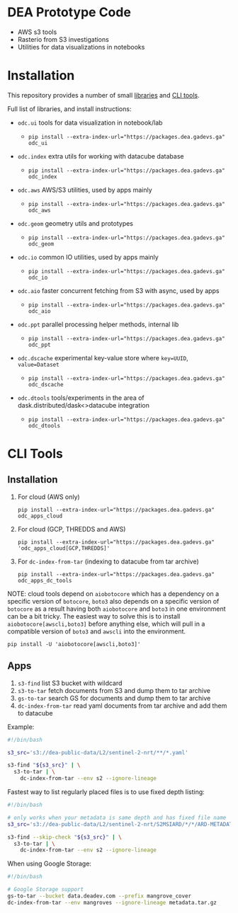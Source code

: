 DEA Prototype Code
==================

- AWS s3 tools
- Rasterio from S3 investigations
- Utilities for data visualizations in notebooks

Installation
============

This repository provides a number of small [libraries](https://github.com/opendatacube/dea-proto/tree/master/libs)
and [CLI tools](https://github.com/opendatacube/dea-proto/tree/master/apps).

Full list of libraries, and install instructions:

- `odc.ui` tools for data visualization in notebook/lab
   - `pip install --extra-index-url="https://packages.dea.gadevs.ga" odc_ui`

- `odc.index` extra utils for working with datacube database
   - `pip install --extra-index-url="https://packages.dea.gadevs.ga" odc_index`

- `odc.aws` AWS/S3 utilities, used by apps mainly
   - `pip install --extra-index-url="https://packages.dea.gadevs.ga" odc_aws`

- `odc.geom` geometry utils and prototypes
   - `pip install --extra-index-url="https://packages.dea.gadevs.ga" odc_geom`

- `odc.io` common IO utilities, used by apps mainly
   - `pip install --extra-index-url="https://packages.dea.gadevs.ga" odc_io`

- `odc.aio` faster concurrent fetching from S3 with async, used by apps
   - `pip install --extra-index-url="https://packages.dea.gadevs.ga" odc_aio`

- `odc.ppt` parallel processing helper methods, internal lib
   - `pip install --extra-index-url="https://packages.dea.gadevs.ga" odc_ppt`

- `odc.dscache` experimental key-value store where `key=UUID`, `value=Dataset`
   - `pip install --extra-index-url="https://packages.dea.gadevs.ga" odc_dscache`

- `odc.dtools` tools/experiments in the area of dask.distributed/dask<>datacube integration
   - `pip install --extra-index-url="https://packages.dea.gadevs.ga" odc_dtools`


CLI Tools
=========

Installation
------------


1. For cloud (AWS only)
   ```
   pip install --extra-index-url="https://packages.dea.gadevs.ga" odc_apps_cloud
   ```
2. For cloud (GCP, THREDDS and AWS)
   ```
   pip install --extra-index-url="https://packages.dea.gadevs.ga" 'odc_apps_cloud[GCP,THREDDS]'
   ```
2. For `dc-index-from-tar` (indexing to datacube from tar archive)
   ```
   pip install --extra-index-url="https://packages.dea.gadevs.ga" odc_apps_dc_tools
   ```

NOTE: cloud tools depend on `aiobotocore` which has a dependency on a specific
version of `botocore`, `boto3` also depends on a specific version of `botocore`
as a result having both `aiobotocore` and `boto3` in one environment can be a bit
tricky. The easiest way to solve this is to install `aiobotocore[awscli,boto3]` before
anything else, which will pull in a compatible version of `boto3` and `awscli` into the
environment.

```
pip install -U 'aiobotocore[awscli,boto3]'
```

Apps
----

1. `s3-find` list S3 bucket with wildcard
2. `s3-to-tar` fetch documents from S3 and dump them to tar archive
3. `gs-to-tar` search GS for documents and dump them to tar archive
4. `dc-index-from-tar` read yaml documents from tar archive and add them to datacube


Example:

```bash
#!/bin/bash

s3_src='s3://dea-public-data/L2/sentinel-2-nrt/**/*.yaml'

s3-find "${s3_src}" | \
  s3-to-tar | \
    dc-index-from-tar --env s2 --ignore-lineage
```

Fastest way to list regularly placed files is to use fixed depth listing:

```bash
#!/bin/bash

# only works when your metadata is same depth and has fixed file name
s3_src='s3://dea-public-data/L2/sentinel-2-nrt/S2MSIARD/*/*/ARD-METADATA.yaml'

s3-find --skip-check "${s3_src}" | \
  s3-to-tar | \
    dc-index-from-tar --env s2 --ignore-lineage
```

When using Google Storage:

```bash
#!/bin/bash

# Google Storage support
gs-to-tar --bucket data.deadev.com --prefix mangrove_cover
dc-index-from-tar --env mangroves --ignore-lineage metadata.tar.gz
```
